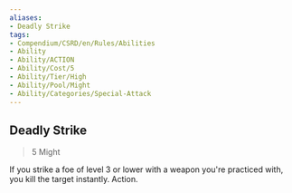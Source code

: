 ```yaml
---
aliases:
- Deadly Strike
tags:
- Compendium/CSRD/en/Rules/Abilities
- Ability
- Ability/ACTION
- Ability/Cost/5
- Ability/Tier/High
- Ability/Pool/Might
- Ability/Categories/Special-Attack
---
```


  
## Deadly Strike  
>5  Might  
  
If you strike a foe of level 3 or lower with a weapon you're practiced with, you kill the target instantly. Action.